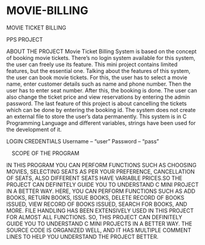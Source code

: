# MOVIE-BILLING
MOVIE 	TICKET BILLING




         
 PPS PROJECT


ABOUT THE PROJECT
 Movie Ticket Billing System is based on the concept of booking movie tickets. There’s no login system available for this system, the user can freely use its feature. This mini project contains limited features, but the essential one.
Talking about the features of this  system, the user can book movie tickets. For this, the user has to select a movie name, enter customer details such as name and phone number. Then the user has to enter seat number. After this, the booking is done. The user can also change the ticket price and view reservations by entering the admin password. The last feature of this project is about cancelling the tickets which can be done by entering the booking id.
The system does not create an external file to store the user’s data permanently. This system is in C Programming Language and different variables, strings have been used for the development of it.


 LOGIN CREDENTIALS
Username – “user”
Password – “pass”
 

 SCOPE OF THE PROGRAM

IN THIS PROGRAM YOU CAN PERFORM FUNCTIONS SUCH AS CHOOSING MOVIES, SELECTING SEATS AS PER YOUR PREFERENCE, CANCELLATION OF SEATS, ALSO DIFFERENT SEATS HAVE VARIABLE PRICES.SO THE PROJECT CAN DEFINITELY GUIDE YOU TO UNDERSTAND C MINI PROJECT IN A BETTER WAY. 
HERE, YOU CAN PERFORM FUNCTIONS SUCH AS ADD BOOKS, RETURN BOOKS, ISSUE BOOKS, DELETE RECORD OF BOOKS ISSUED, VIEW RECORD OF BOOKS ISSUED, SEARCH FOR BOOKS, AND MORE. FILE HANDLING HAS BEEN EXTENSIVELY USED IN THIS PROJECT FOR ALMOST ALL FUNCTIONS. SO, THIS PROJECT CAN DEFINITELY GUIDE YOU TO UNDERSTAND C MINI PROJECTS IN A BETTER WAY.
THE SOURCE CODE IS ORGANIZED WELL, AND IT HAS MULTIPLE COMMENT LINES TO HELP YOU UNDERSTAND THE PROJECT BETTER.



